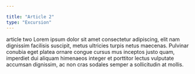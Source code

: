 ```yaml
---

title: "Article 2"
type: "Excursion"
---
```

article two Lorem ipsum dolor sit amet consectetur adipiscing, elit nam dignissim facilisis suscipit, metus ultricies turpis netus maecenas. Pulvinar conubia eget platea ornare congue cursus mus inceptos justo quam, imperdiet dui aliquam himenaeos integer et porttitor lectus vulputate accumsan dignissim, ac non cras sodales semper a sollicitudin at mollis.
